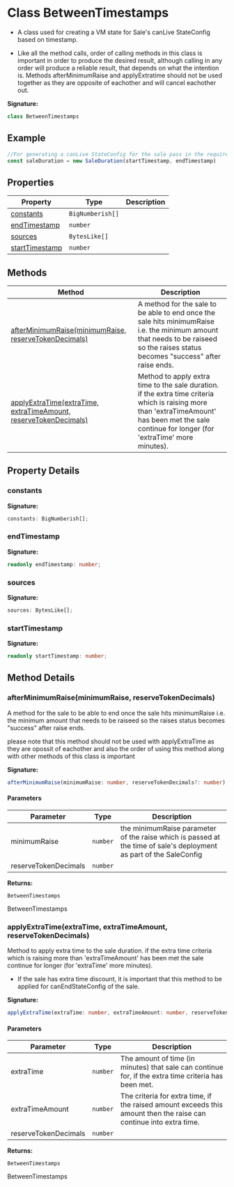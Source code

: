 
# Class BetweenTimestamps

- A class used for creating a VM state for Sale's canLive StateConfig based on timestamp.

- Like all the method calls, order of calling methods in this class is important in order to produce the desired result, although calling in any order will produce a reliable result, that depends on what the intention is. Methods afterMinimumRaise and applyExtratime should not be used together as they are opposite of eachother and will cancel eachother out.

<b>Signature:</b>

```typescript
class BetweenTimestamps 
```

## Example


```typescript
//For generating a canLive StateConfig for the sale pass in the required arguments to the constructor.
const saleDuration = new SaleDuration(startTimestamp, endTimestamp)

```

## Properties

|  Property | Type | Description |
|  --- | --- | --- |
|  [constants](./betweentimestamps.md#constants-property) | `BigNumberish[]` |  |
|  [endTimestamp](./betweentimestamps.md#endTimestamp-property) | `number` |  |
|  [sources](./betweentimestamps.md#sources-property) | `BytesLike[]` |  |
|  [startTimestamp](./betweentimestamps.md#startTimestamp-property) | `number` |  |

## Methods

|  Method | Description |
|  --- | --- |
|  [afterMinimumRaise(minimumRaise, reserveTokenDecimals)](./betweentimestamps.md#afterMinimumRaise-method-1) | A method for the sale to be able to end once the sale hits minimumRaise i.e. the minimum amount that needs to be raiseed so the raises status becomes "success" after raise ends. |
|  [applyExtraTime(extraTime, extraTimeAmount, reserveTokenDecimals)](./betweentimestamps.md#applyExtraTime-method-1) | Method to apply extra time to the sale duration. if the extra time criteria which is raising more than 'extraTimeAmount' has been met the sale continue for longer (for 'extraTime' more minutes). |

## Property Details

<a id="constants-property"></a>

### constants

<b>Signature:</b>

```typescript
constants: BigNumberish[];
```

<a id="endTimestamp-property"></a>

### endTimestamp

<b>Signature:</b>

```typescript
readonly endTimestamp: number;
```

<a id="sources-property"></a>

### sources

<b>Signature:</b>

```typescript
sources: BytesLike[];
```

<a id="startTimestamp-property"></a>

### startTimestamp

<b>Signature:</b>

```typescript
readonly startTimestamp: number;
```

## Method Details

<a id="afterMinimumRaise-method-1"></a>

### afterMinimumRaise(minimumRaise, reserveTokenDecimals)

A method for the sale to be able to end once the sale hits minimumRaise i.e. the minimum amount that needs to be raiseed so the raises status becomes "success" after raise ends.

please note that this method should not be used with applyExtraTime as they are opossit of eachother and also the order of using this method along with other methods of this class is important

<b>Signature:</b>

```typescript
afterMinimumRaise(minimumRaise: number, reserveTokenDecimals?: number): BetweenTimestamps;
```

#### Parameters

|  Parameter | Type | Description |
|  --- | --- | --- |
|  minimumRaise | `number` | the minimumRaise parameter of the raise which is passed at the time of sale's deployment as part of the SaleConfig |
|  reserveTokenDecimals | `number` |  |

<b>Returns:</b>

`BetweenTimestamps`

BetweenTimestamps

<a id="applyExtraTime-method-1"></a>

### applyExtraTime(extraTime, extraTimeAmount, reserveTokenDecimals)

Method to apply extra time to the sale duration. if the extra time criteria which is raising more than 'extraTimeAmount' has been met the sale continue for longer (for 'extraTime' more minutes).

- If the sale has extra time discount, it is important that this method to be applied for canEndStateConfig of the sale.

<b>Signature:</b>

```typescript
applyExtraTime(extraTime: number, extraTimeAmount: number, reserveTokenDecimals?: number): BetweenTimestamps;
```

#### Parameters

|  Parameter | Type | Description |
|  --- | --- | --- |
|  extraTime | `number` | The amount of time (in minutes) that sale can continue for, if the extra time criteria has been met. |
|  extraTimeAmount | `number` | The criteria for extra time, if the raised amount exceeds this amount then the raise can continue into extra time. |
|  reserveTokenDecimals | `number` |  |

<b>Returns:</b>

`BetweenTimestamps`

BetweenTimestamps

